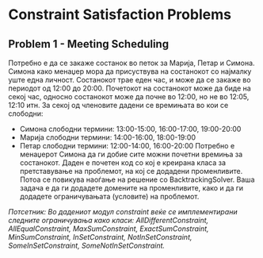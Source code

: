 # Constraint Satisfaction Problems
## Problem 1 - Meeting Scheduling
Потребно е да се закаже состанок во петок за Марија, Петар и Симона. Симона како менаџер мора да присуствува на состанокот со најмалку уште една личност. Состанокот трае еден час, и може да се закаже во периодот од 12:00 до 20:00. Почетокот на состанокот може да биде на секој час, односно состанокот може да почне во 12:00, но не во 12:05, 12:10 итн. За секој од членовите дадени се времињата во кои се слободни:

- Симона слободни термини: 13:00-15:00, 16:00-17:00, 19:00-20:00
- Марија слободни термини: 14:00-16:00, 18:00-19:00
- Петар слободни термини: 12:00-14:00, 16:00-20:00
Потребно е менаџерот Симона да ги добие сите можни почетни времиња за состанокот. Даден е почетен код со кој е креирана класа за претставување на проблемот, на кој се додадени променливите. Потоа се повикува наоѓање на решение со BacktrackingSolver. Ваша задача е да ги додадете домените на променливите, како и да ги додадете ограничувањата (условите) на проблемот.

*Потсетник: Во дадениот модул constraint веќе се имплементирани следните ограничувања како класи: AllDifferentConstraint, AllEqualConstraint, MaxSumConstraint, ExactSumConstraint,  MinSumConstraint, InSetConstraint, NotInSetConstraint, SomeInSetConstraint,  SomeNotInSetConstraint.*
